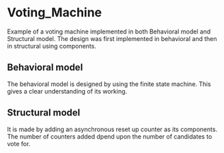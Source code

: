 # Voting_Machine 
Example of a voting machine implemented in both Behavioral model and Structural model.
The design was first implemented in behavioral and then in structural using components.

## Behavioral model
The behavioral model is designed by using the finite state machine. This gives a clear understanding of its working. 

## Structural model
It is made by adding an asynchronous reset up counter as its components. The number of counters added dpend upon the number of candidates to vote for.
